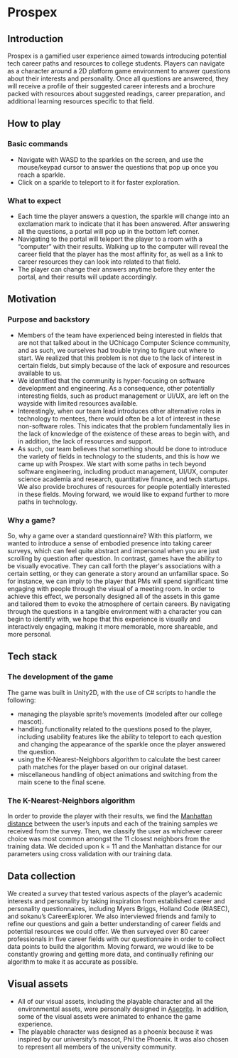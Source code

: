 # Prospex

## Introduction
Prospex is a gamified user experience aimed towards introducing potential tech career paths and resources to college students. Players can navigate as a character around a 2D platform game environment to answer questions about their interests and personality. Once all questions are answered, they will receive a profile of their suggested career interests and a brochure packed with resources about suggested readings, career preparation, and additional learning resources specific to that field.

## How to play
### Basic commands
- Navigate with WASD to the sparkles on the screen, and use the mouse/keypad cursor to answer the questions that pop up once you reach a sparkle.
- Click on a sparkle to teleport to it for faster exploration.
### What to expect
- Each time the player answers a question, the sparkle will change into an exclamation mark to indicate that it has been answered. After answering all the questions, a portal will pop up in the bottom left corner. 
- Navigating to the portal will teleport the player to a room with a “computer” with their results. Walking up to the computer will reveal the career field that the player has the most affinity for, as well as a link to career resources they can look into related to that field.
- The player can change their answers anytime before they enter the portal, and their results will update accordingly.

## Motivation
### Purpose and backstory
- Members of the team have experienced being interested in fields that are not that talked about in the UChicago Computer Science community, and as such, we ourselves had trouble trying to figure out where to start. We realized that this problem is not due to the lack of interest in certain fields, but simply because of the lack of exposure and resources available to us. 
- We identified that the community is hyper-focusing on software development and engineering. As a consequence, other potentially interesting fields, such as product management or UI/UX, are left on the wayside with limited resources available.
- Interestingly, when our team lead introduces other alternative roles in technology to mentees, there would often be a lot of interest in these non-software roles. This indicates that the problem fundamentally lies in the lack of knowledge of the existence of these areas to begin with, and in addition, the lack of resources and support.
- As such, our team believes that something should be done to introduce the variety of fields in technology to the students, and this is how we came up with Prospex. We start with some paths in tech beyond software engineering, including product management, UI/UX, computer science academia and research, quantitative finance, and tech startups. We also provide brochures of resources for people potentially interested in these fields. Moving forward, we would like to expand further to more paths in technology.

### Why a game?
So, why a game over a standard questionnaire? With this platform, we wanted to introduce a sense of embodied presence into taking career surveys, which can feel quite abstract and impersonal when you are just scrolling by question after question. In contrast, games have the ability to be visually evocative. They can call forth the player's associations with a certain setting, or they can generate a story around an unfamiliar space. So for instance, we can imply to the player that PMs will spend significant time engaging with people through the visual of a meeting room. In order to achieve this effect, we personally designed all of the assets in this game and tailored them to evoke the atmosphere of certain careers. By navigating through the questions in a tangible environment with a character you can begin to identify with, we hope that this experience is visually and interactively engaging, making it more memorable, more shareable, and more personal.

## Tech stack
### The development of the game
The game was built in Unity2D, with the use of C# scripts to handle the following:
- managing the playable sprite’s movements (modeled after our college mascot).
- handling functionality related to the questions posed to the player, including usability features like the ability to teleport to each question and changing the appearance of the sparkle once the player answered the question.
- using the K-Nearest-Neighbors algorithm to calculate the best career path matches for the player based on our original dataset.
- miscellaneous handling of object animations and switching from the main scene to the final scene.
### The K-Nearest-Neighbors algorithm
In order to provide the player with their results, we find the [Manhattan distance](https://xlinux.nist.gov/dads/HTML/manhattanDistance.html) between the user’s inputs and each of the training samples we received from the survey. Then, we classify the user as whichever career choice was most common amongst the 11 closest neighbors from the training data. We decided upon k = 11 and the Manhattan distance for our parameters using cross validation with our training data. 

## Data collection
We created a survey that tested various aspects of the player’s academic interests and personality by taking inspiration from established career and personality questionnaires, including Myers Briggs, Holland Code (RIASEC), and sokanu’s CareerExplorer. We also interviewed friends and family to refine our questions and gain a better understanding of career fields and potential resources we could offer. We then surveyed over 80 career professionals in five career fields with our questionnaire in order to collect data points to build the algorithm. Moving forward, we would like to be constantly growing and getting more data, and continually refining our algorithm to make it as accurate as possible.

## Visual assets
- All of our visual assets, including the playable character and all the environmental assets, were personally designed in [Aseprite](https://www.aseprite.org/). In addition, some of the visual assets were animated to enhance the game experience.
- The playable character was designed as a phoenix because it was inspired by our university’s mascot, Phil the Phoenix. It was also chosen to represent all members of the university community.
